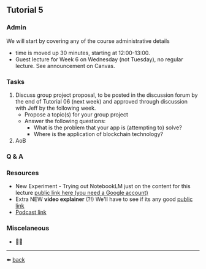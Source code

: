 ## Tutorial 5

### Admin
We will start by covering any of the course administrative details
* time is moved up 30 minutes, starting at 12:00-13:00.
* Guest lecture for Week 6 on Wednesday (not Tuesday), no regular lecture. See announcement on Canvas.

### Tasks
1. Discuss group project proposal, to be posted in the discussion forum by the end of Tutorial 06 (next week) and approved through discussion with Jeff by the following week.
   * Propose a topic(s) for your group project
   * Answer the following questions:
     * What is the problem that your app is (attempting to) solve?
     * Where is the application of blockchain technology?
3. AoB

### Q & A

### Resources
* New Experiment - Trying out NotebookLM just on the content for this lecture [public link here (you need a Google account)](https://notebooklm.google.com/notebook/38d00f16-8ab9-49ec-a0fc-cff670ae014a)
* Extra NEW **video explainer** (?!) We'll have to see if its any good [public link](https://notebooklm.google.com/notebook/38d00f16-8ab9-49ec-a0fc-cff670ae014a?artifactId=4bb79022-ac28-4cfe-bce8-76de4d4e8aa7)
* [Podcast link](https://notebooklm.google.com/notebook/38d00f16-8ab9-49ec-a0fc-cff670ae014a?artifactId=3d84df3c-dfb3-42e6-806f-c25dbeebee4f)
  
### Miscelaneous
* 🤷‍♂️

---
⬅️ [back](/../../)
